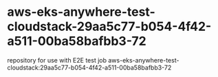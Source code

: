 # aws-eks-anywhere-test-cloudstack-29aa5c77-b054-4f42-a511-00ba58bafbb3-72
repository for use with E2E test job aws-eks-anywhere-test-cloudstack:29aa5c77-b054-4f42-a511-00ba58bafbb3-72
